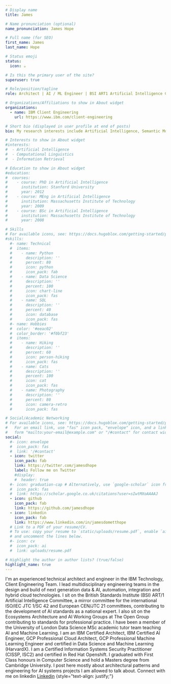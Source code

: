 ```yaml
---
# Display name
title: James

# Name pronunciation (optional)
name_pronunciation: James Hope

# Full name (for SEO)
first_name: James
last_name: Hope

# Status emoji
status:
  icon: ☕️

# Is this the primary user of the site?
superuser: true

# Role/position/tagline
role: Architect | AI / ML Engineer | BSI ART1 Artificial Intelligence Committee Member | Follow me for updates on building trustworthy AI

# Organizations/Affiliations to show in About widget
organizations:
  - name: IBM Client Engineering
    url: https://www.ibm.com/client-engineering

# Short bio (displayed in user profile at end of posts)
bio: My research interests include Artificial Intelligence, Semantic Models and Distributed Systems.

# Interests to show in About widget
#interests:
#  - Artificial Intelligence
#  - Computational Linguistics
#  - Information Retrieval

# Education to show in About widget
#education:
#  courses:
#    - course: PhD in Artificial Intelligence
#      institution: Stanford University
#      year: 2012
#    - course: MEng in Artificial Intelligence
#      institution: Massachusetts Institute of Technology
#      year: 2009
#    - course: BSc in Artificial Intelligence
#      institution: Massachusetts Institute of Technology
#      year: 2008

# Skills
# For available icons, see: https://docs.hugoblox.com/getting-started/page-builder/#icons
#skills:
  #- name: Technical
  #  items:
  #    - name: Python
  #      description: ''
  #      percent: 80
  #      icon: python
  #      icon_pack: fab
  #    - name: Data Science
  #      description: ''
  #      percent: 100
  #      icon: chart-line
  #      icon_pack: fas
  #    - name: SQL
  #      description: ''
  #      percent: 40
  #      icon: database
  #      icon_pack: fas
  #- name: Hobbies
  #  color: '#eeac02'
  #  color_border: '#f0bf23'
  #  items:
  #    - name: Hiking
  #      description: ''
  #      percent: 60
  #      icon: person-hiking
  #      icon_pack: fas
  #    - name: Cats
  #      description: ''
  #      percent: 100
  #      icon: cat
  #      icon_pack: fas
  #    - name: Photography
  #      description: ''
  #      percent: 80
  #      icon: camera-retro
  #      icon_pack: fas

# Social/Academic Networking
# For available icons, see: https://docs.hugoblox.com/getting-started/page-builder/#icons
#   For an email link, use "fas" icon pack, "envelope" icon, and a link in the
#   form "mailto:your-email@example.com" or "/#contact" for contact widget.
social:
  #- icon: envelope
  #  icon_pack: fas
  #  link: '/#contact'
  - icon: twitter
    icon_pack: fab
    link: https://twitter.com/jamesdhope
    label: Follow me on Twitter
    #display:
    #  header: true
  #- icon: graduation-cap # Alternatively, use `google-scholar` icon from `ai` icon pack
  #  icon_pack: fas
  #  link: https://scholar.google.co.uk/citations?user=sIwtMXoAAAAJ
  - icon: github
    icon_pack: fab
    link: https://github.com/jamesdhope
  - icon: linkedin
    icon_pack: fab
    link: https://www.linkedin.com/in/jamesdometthope
  # Link to a PDF of your resume/CV.
  # To use: copy your resume to `static/uploads/resume.pdf`, enable `ai` icons in `params.yaml`,
  # and uncomment the lines below.
  #- icon: cv
  #  icon_pack: ai
  #  link: uploads/resume.pdf

# Highlight the author in author lists? (true/false)
highlight_name: true
---
```


I'm an experienced technical architect and engineer in the IBM Technology, Client Engineering Team. I lead multidisciplinary engineering teams in the design and build of next generation data & AI, automation, integration and hybrid cloud technologies. I sit on the British Standards Institute (BSI) ART/1 Artificial Intelligence Committee, a mirror committee for the international ISO/IEC JTC 1/SC 42 and European CEN/JTC 21 committees, contributing to the development of AI standards as a national expert. I also sit on the Ecosystems Architecture and AI Working Groups at The Open Group contributing to standards for professional practice. I have been a member of the University of London Data Science MSc academic tutor team teaching AI and Machine Learning. I am an IBM Certified Architect, IBM Certified AI Engineer, GCP Professional Cloud Architect, GCP Professional Machine Learning Engineer and certified in Data Science and Machine Learning (HarvardX). I am a Certified Information Systems Security Practitioner (CISSP, ISC2) and certified in Red Hat Openshift. I graduated with First Class honours in Computer Science and hold a Masters degree from Cambridge University. I post here mostly about architectural patterns and engineering for AI systems projects I am allowed to talk about. Connect with me on linkedin [Linkedin](https://www.linkedin.com/in/jamesdometthope/)
{style="text-align: justify;"}